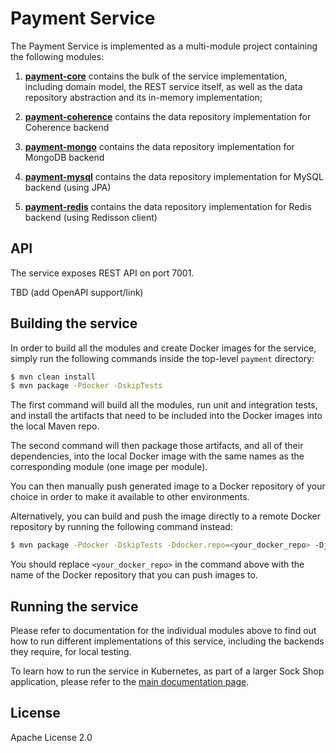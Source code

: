 # Payment Service

The Payment Service is implemented as a multi-module project containing the following modules:

1. **[payment-core](./payment-core)** contains the bulk of the service implementation, including
domain model, the REST service itself, as well as the data repository abstraction and its 
in-memory implementation;

2. **[payment-coherence](./payment-coherence)** contains the data repository implementation for 
Coherence backend

3. **[payment-mongo](./payment-mongo)** contains the data repository implementation for MongoDB 
backend

4. **[payment-mysql](./payment-mysql)** contains the data repository implementation for MySQL 
backend (using JPA)

5. **[payment-redis](./payment-redis)** contains the data repository implementation for Redis 
backend (using Redisson client)

## API

The service exposes REST API on port 7001. 

TBD (add OpenAPI support/link)

## Building the service

In order to build all the modules and create Docker images for the service, simply run the 
following commands inside the top-level `payment` directory:

```bash
$ mvn clean install
$ mvn package -Pdocker -DskipTests
``` 

The first command will build all the modules, run unit and integration tests, and install the
artifacts that need to be included into the Docker images into the local Maven repo.

The second command will then package those artifacts, and all of their dependencies, into
the local Docker image with the same names as the corresponding module (one image per module).

You can then manually push generated image to a Docker repository of your choice in order
to make it available to other environments.

Alternatively, you can build and push the image directly to a remote Docker repository by
running the following command instead:

```bash
$ mvn package -Pdocker -DskipTests -Ddocker.repo=<your_docker_repo> -Djib.goal=build
```

You should replace `<your_docker_repo>` in the command above with the name of the 
Docker repository that you can push images to.

## Running the service

Please refer to documentation for the individual modules above to find out how to run
different implementations of this service, including the backends they require, for local
testing.

To learn how to run the service in Kubernetes, as part of a larger Sock Shop application,
please refer to the [main documentation page](../sockshop/README.md).

## License

Apache License 2.0